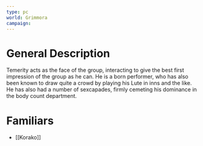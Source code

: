 ```yaml
---
type: pc
world: Grimmora
campaign:
---
```

# General Description
Temerity acts as the face of the group, interacting to give the best first impression of the group as he can. He is a born performer, who has also been known to draw quite a crowd by playing his Lute in inns and the like. He has also had a number of sexcapades, firmly cemeting his dominance in the body count department.
# Familiars

- [[Korako]]